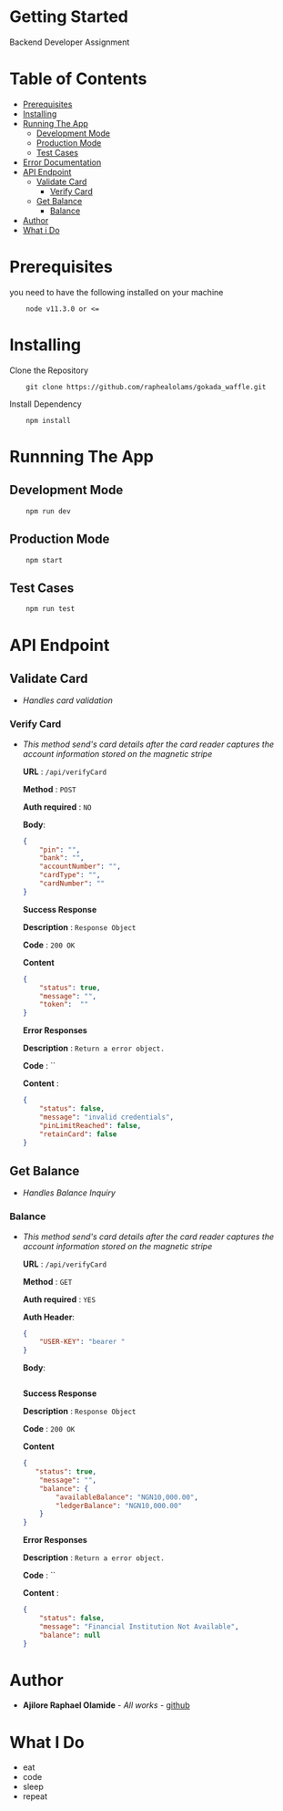 # Getting Started
Backend Developer Assignment

# Table of Contents

* [Prerequisites](#prerequisites)
* [Installing](#installing)
* [Running The App](#running-the-app)
    * [Development Mode](#development-mode)
    * [Production Mode](#production-mode)
    * [Test Cases](#test-cases)
* [Error Documentation](#error-documentation)
* [API Endpoint](#API-Endpoint)
    * [Validate Card](#validate-card)
        * [Verify Card](#verify-card)
    * [Get Balance](#get-balance)
        * [Balance](#balance)
* [Author](#author)
* [What i Do](#what-i-do)



# Prerequisites
you need to have the following installed on your machine
```
    node v11.3.0 or <=
```

# Installing
Clone the Repository
```
    git clone https://github.com/raphealolams/gokada_waffle.git
```
Install Dependency
```
    npm install
```

# Runnning The App
## Development Mode
```
    npm run dev
```

## Production Mode
```
    npm start
```

## Test Cases
```
    npm run test
```

# API Endpoint

## Validate Card
* *Handles card validation*

### Verify Card
* *This method send's card details after the card reader captures the account information stored on the magnetic stripe*

    **URL** : `/api/verifyCard`

    **Method** : `POST`

    **Auth required** : `NO`

    **Body**: 
    ```json
    {
        "pin": "",
        "bank": "",
        "accountNumber": "",
        "cardType": "",
        "cardNumber": ""	
    }
    ```

    **Success Response**

    **Description** : `Response Object`

    **Code** : `200 OK`

    **Content**
    ```json
    {
        "status": true,
        "message": "",
        "token":  ""
    }
    ```

    **Error Responses**

    **Description** : `Return a error object.`

    **Code** : ``

    **Content** :
    ```json
    {
        "status": false,
        "message": "invalid credentials",
        "pinLimitReached": false,
        "retainCard": false
    }
    ```

## Get Balance
* *Handles Balance Inquiry*

### Balance
* *This method send's card details after the card reader captures the account information stored on the magnetic stripe*

    **URL** : `/api/verifyCard`

    **Method** : `GET`

    **Auth required** : `YES`

    **Auth Header**: 
    ```json
    {
        "USER-KEY": "bearer "
    }
    ```

    **Body**: 
    ```json

    ```

    **Success Response**

    **Description** : `Response Object`

    **Code** : `200 OK`

    **Content**
    ```json
    {
       "status": true,
        "message": "",
        "balance": {
            "availableBalance": "NGN10,000.00",
            "ledgerBalance": "NGN10,000.00"
        }
    }
    ```

    **Error Responses**

    **Description** : `Return a error object.`

    **Code** : ``

    **Content** :
    ```json
    {
        "status": false,
        "message": "Financial Institution Not Available",
        "balance": null
    }
    ```

# Author
* **Ajilore Raphael Olamide** - *All works* - [github](https://github.com/raphealolams)


# What I Do
* eat
* code
* sleep
* repeat


